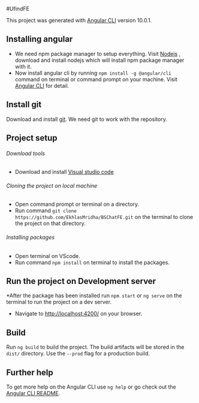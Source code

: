 #UfindFE

This project was generated with [Angular CLI](https://github.com/angular/angular-cli) version 10.0.1.

## Installing angular
* We need npm package manager to setup everything. Visit [Nodejs](https://nodejs.org/en/) , download and install nodejs which will install npm package manager with it.
* Now install angular cli by running `npm install -g @angular/cli` command on terminal or command prompt on your machine. Visit [Angular CLI](https://cli.angular.io/) for detail.

## Install git
Download and install [git](https://git-scm.com/downloads). We need git to work with the repository.

## Project setup
###### Download tools
* Download and install [Visual studio code](https://visualstudio.microsoft.com/downloads/)

###### Cloning the project on local machine
* Open command prompt or terminal on a directory.
* Run command `git clone https://github.com/EkhlasMridha/BSChatFE.git` on the terminal to clone the project on that directory.

###### Installing packages
* Open terminal on VScode.
* Run command `npm install` on terminal to install the packages.

## Run the project on Development server

*After the package has been installed run `npm start` or `ng serve` on the terminal to run the project on a dev server.
* Navigate to [http://localhost:4200/](http://localhost:4200/) on your browser.

## Build

Run `ng build` to build the project. The build artifacts will be stored in the `dist/` directory. Use the `--prod` flag for a production build.

## Further help

To get more help on the Angular CLI use `ng help` or go check out the [Angular CLI README](https://github.com/angular/angular-cli/blob/master/README.md).
